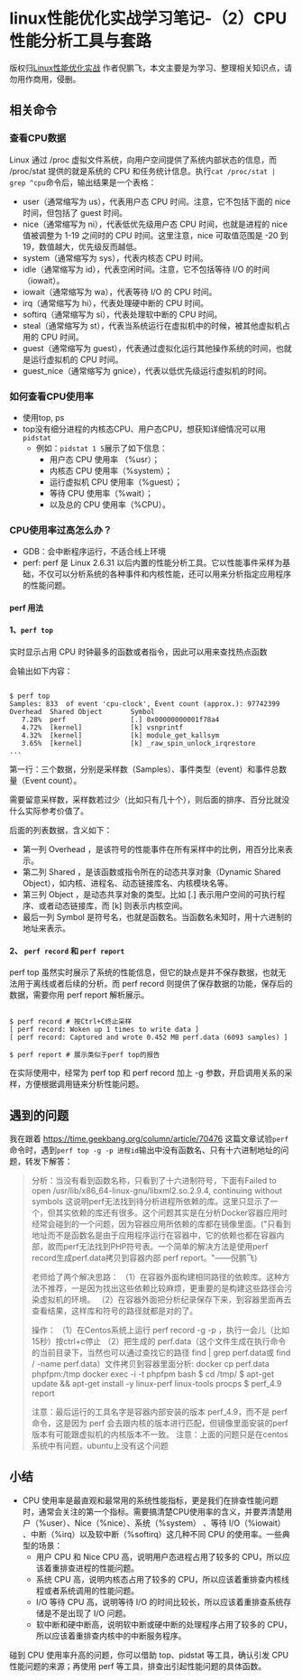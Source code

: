 # linux性能优化实战学习笔记-（2）CPU性能分析工具与套路

版权归[Linux性能优化实战](https://time.geekbang.org/column/intro/140) 作者倪鹏飞，本文主要是为学习、整理相关知识点，请勿用作商用，侵删。



## 相关命令

### 查看CPU数据

Linux 通过 /proc 虚拟文件系统，向用户空间提供了系统内部状态的信息，而 /proc/stat 提供的就是系统的 CPU 和任务统计信息。执行`cat /proc/stat | grep ^cpu`命令后，输出结果是一个表格：

- user（通常缩写为 us），代表用户态 CPU 时间。注意，它不包括下面的 nice 时间，但包括了 guest 时间。
- nice（通常缩写为 ni），代表低优先级用户态 CPU 时间，也就是进程的 nice 值被调整为 1-19 之间时的 CPU 时间。这里注意，nice 可取值范围是 -20 到 19，数值越大，优先级反而越低。
- system（通常缩写为 sys），代表内核态 CPU 时间。
- idle（通常缩写为 id），代表空闲时间。注意，它不包括等待 I/O 的时间（iowait）。
- iowait（通常缩写为 wa），代表等待 I/O 的 CPU 时间。
- irq（通常缩写为 hi），代表处理硬中断的 CPU 时间。
- softirq（通常缩写为 si），代表处理软中断的 CPU 时间。
- steal（通常缩写为 st），代表当系统运行在虚拟机中的时候，被其他虚拟机占用的 CPU 时间。
- guest（通常缩写为 guest），代表通过虚拟化运行其他操作系统的时间，也就是运行虚拟机的 CPU 时间。
- guest_nice（通常缩写为 gnice），代表以低优先级运行虚拟机的时间。

### 如何查看CPU使用率

- 使用top, ps
- top没有细分进程的内核态CPU、用户态CPU，想获知详细情况可以用`pidstat`
  - 例如：`pidstat 1 5`展示了如下信息：
    - 用户态 CPU 使用率 （%usr）；
    - 内核态 CPU 使用率（%system）；
    - 运行虚拟机 CPU 使用率（%guest）；
    - 等待 CPU 使用率（%wait）；
    - 以及总的 CPU 使用率（%CPU）。



### CPU使用率过高怎么办？

- GDB：会中断程序运行，不适合线上环境
- perf: perf 是 Linux 2.6.31 以后内置的性能分析工具。它以性能事件采样为基础，不仅可以分析系统的各种事件和内核性能，还可以用来分析指定应用程序的性能问题。

#### perf 用法

#### 1、`perf top` 

实时显示占用 CPU 时钟最多的函数或者指令，因此可以用来查找热点函数

会输出如下内容：

```shell

$ perf top
Samples: 833  of event 'cpu-clock', Event count (approx.): 97742399
Overhead  Shared Object       Symbol
   7.28%  perf                [.] 0x00000000001f78a4
   4.72%  [kernel]            [k] vsnprintf
   4.32%  [kernel]            [k] module_get_kallsym
   3.65%  [kernel]            [k] _raw_spin_unlock_irqrestore
...
```

第一行：三个数据，分别是采样数（Samples）、事件类型（event）和事件总数量（Event count）。

​	需要留意采样数，采样数若过少（比如只有几十个），则后面的排序、百分比就没什么实际参考价值了。

后面的列表数据，含义如下：

- 第一列 Overhead ，是该符号的性能事件在所有采样中的比例，用百分比来表示。
- 第二列 Shared ，是该函数或指令所在的动态共享对象（Dynamic Shared Object），如内核、进程名、动态链接库名、内核模块名等。
- 第三列 Object ，是动态共享对象的类型。比如 [.] 表示用户空间的可执行程序、或者动态链接库，而 [k] 则表示内核空间。
- 最后一列 Symbol 是符号名，也就是函数名。当函数名未知时，用十六进制的地址来表示。

#### 2、 `perf record` 和 `perf report`

perf top 虽然实时展示了系统的性能信息，但它的缺点是并不保存数据，也就无法用于离线或者后续的分析。而 perf record 则提供了保存数据的功能，保存后的数据，需要你用 perf report 解析展示。

```shell

$ perf record # 按Ctrl+C终止采样
[ perf record: Woken up 1 times to write data ]
[ perf record: Captured and wrote 0.452 MB perf.data (6093 samples) ]

$ perf report # 展示类似于perf top的报告
```

在实际使用中，经常为 perf top 和 perf record 加上 -g 参数，开启调用关系的采样，方便根据调用链来分析性能问题。



## 遇到的问题

我在跟着 https://time.geekbang.org/column/article/70476  这篇文章试验`perf`命令时，遇到`perf top -g -p 进程id`输出中没有函数名、只有十六进制地址的问题，转发下解答：

> 分析：当没有看到函数名称，只看到了十六进制符号，下面有Failed to open /usr/lib/x86_64-linux-gnu/libxml2.so.2.9.4, continuing without symbols 这说明perf无法找到待分析进程所依赖的库。这里只显示了一个，但其实依赖的库还有很多。这个问题其实是在分析Docker容器应用时经常会碰到的一个问题，因为容器应用所依赖的库都在镜像里面。("只看到地址而不是函数名是由于应用程序运行在容器中，它的依赖也都在容器内部，故而perf无法找到PHP符号表。一个简单的解决方法是使用perf record生成perf.data拷贝到容器内部 perf report。"——倪鹏飞)
>
> 老师给了两个解决思路：
> （1）在容器外面构建相同路径的依赖库。这种方法不推荐，一是因为找出这些依赖比较麻烦，更重要的是构建这些路径会污染虚拟机的环境。
> （2）在容器外面把分析纪录保存下来，到容器里面再去查看结果，这样库和符号的路径就都是对的了。
>
> 操作：
> （1）在Centos系统上运行 perf record -g -p <pid>，执行一会儿（比如15秒）按ctrl+c停止
> （2）把生成的 perf.data（这个文件生成在执行命令的当前目录下，当然也可以通过查找它的路径 find | grep perf.data或 find / -name perf.data）文件拷贝到容器里面分析:
> docker cp perf.data phpfpm:/tmp
> docker exec -i -t phpfpm bash
> $ cd /tmp/
> $ apt-get update && apt-get install -y linux-perf linux-tools procps
> $ perf_4.9 report
>
> 注意：最后运行的工具名字是容器内部安装的版本 perf_4.9，而不是 perf 命令，这是因为 perf 会去跟内核的版本进行匹配，但镜像里面安装的perf版本有可能跟虚拟机的内核版本不一致。
> 注意：上面的问题只是在centos系统中有问题，ubuntu上没有这个问题



## 小结

- CPU 使用率是最直观和最常用的系统性能指标，更是我们在排查性能问题时，通常会关注的第一个指标。需要搞清楚CPU使用率的含义，并要弄清楚用户（%user）、Nice（%nice）、系统（%system） 、等待 I/O（%iowait） 、中断（%irq）以及软中断（%softirq）这几种不同 CPU 的使用率。一些典型的场景：
  - 用户 CPU 和 Nice CPU 高，说明用户态进程占用了较多的 CPU，所以应该着重排查进程的性能问题。
  - 系统 CPU 高，说明内核态占用了较多的 CPU，所以应该着重排查内核线程或者系统调用的性能问题。
  - I/O 等待 CPU 高，说明等待 I/O 的时间比较长，所以应该着重排查系统存储是不是出现了 I/O 问题。
  - 软中断和硬中断高，说明软中断或硬中断的处理程序占用了较多的 CPU，所以应该着重排查内核中的中断服务程序。

碰到 CPU 使用率升高的问题，你可以借助 top、pidstat 等工具，确认引发 CPU 性能问题的来源；再使用 perf 等工具，排查出引起性能问题的具体函数。